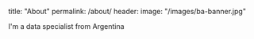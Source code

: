 title: "About"
permalink: /about/
header:
    image: "/images/ba-banner.jpg"
    
I'm a data specialist from Argentina
